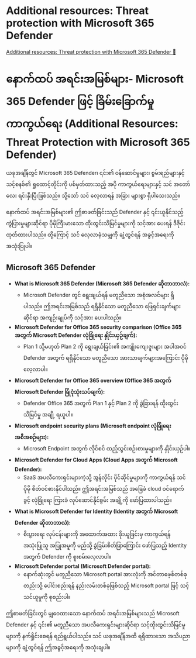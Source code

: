 # Additional resources: Threat protection with Microsoft 365 Defender

[Additional resources: Threat protection with Microsoft 365 Defender 🔗](https://www.coursera.org/learn/microsoft-sc-900-exam-preparation-and-practice/supplement/crQjY/additional-resources-threat-protection-with-microsoft-365-defender)

# နောက်ထပ် အရင်းအမြစ်များ- Microsoft 365 Defender ဖြင့် ခြိမ်းခြောက်မှု ကာကွယ်ရေး (Additional Resources: Threat Protection with Microsoft 365 Defender)

ယခုအချိန်တွင် Microsoft 365 Defender၊ ၎င်း၏ ဝန်ဆောင်မှုများ၊ စွမ်းရည်များနှင့် သင့်စနစ်၏ ရှုထောင့်တိုင်းကို ပစ်မှတ်ထားသည့် အပို ကာကွယ်ရေးများနှင့် သင် အတော်လေး ရင်းနှီးပြီးဖြစ်သည်။ သို့သော် သင် လေ့လာရန် အခြား များစွာ ရှိပါသေးသည်။

နောက်ထပ် အရင်းအမြစ်များ၏ ဤစာဖတ်ခြင်းသည် Defender နှင့် ၎င်းယူနိုင်သည့် ကွဲပြားမှုများဆိုင်ရာ ပိုမိုကြီးမားသော ထိုးထွင်းသိမြင်မှုများကို သင့်အား ပေးရန် ဒီဇိုင်းထုတ်ထားပါသည်။ ထို့ကြောင့် သင် လေ့လာခဲ့သမျှကို ချဲ့ထွင်ရန် အခွင့်အရေးကို အသုံးပြုပါ။

## Microsoft 365 Defender

- **What is Microsoft 365 Defender (Microsoft 365 Defender ဆိုတာဘာလဲ):**
  - Microsoft Defender တွင် ရွေးချယ်ရန် မတူညီသော အစုံအလင်များ ရှိပါသည်။ ဤအရင်းအမြစ်သည် ရရှိနိုင်သော မတူညီသော ဖြေရှင်းချက်များဆိုင်ရာ အကျဉ်းချုပ်ကို သင့်အား ပေးပါသည်။
- **Microsoft Defender for Office 365 security comparison (Office 365 အတွက် Microsoft Defender လုံခြုံရေး နှိုင်းယှဉ်ချက်):**
  - Plan 1 သို့မဟုတ် Plan 2 ကို ရွေးချယ်ခြင်း၏ အကျိုးကျေးဇူးများ အပါအဝင် Defender အတွက် ရရှိနိုင်သော မတူညီသော အားသာချက်များအကြောင်း ပိုမိုလေ့လာပါ။
- **Microsoft Defender for Office 365 overview (Office 365 အတွက် Microsoft Defender ခြုံငုံသုံးသပ်ချက်):**
  - Defender Office 365 အတွက် Plan 1 နှင့် Plan 2 ကို ခွဲခြားရန် ထိုးထွင်းသိမြင်မှု အချို့ ရယူပါ။
- **Microsoft endpoint security plans (Microsoft endpoint လုံခြုံရေး အစီအစဉ်များ):**
  - Microsoft Endpoint အတွက် လိုင်စင် ထည့်သွင်းစဉ်းစားမှုများကို နှိုင်းယှဉ်ပါ။
- **Microsoft Defender for Cloud Apps (Cloud Apps အတွက် Microsoft Defender):**
  - SaaS အပလီကေးရှင်းများကဲ့သို့ အွန်လိုင်း ပိုင်ဆိုင်မှုများကို ကာကွယ်ရန် သင် ပိုမို စိတ်ဝင်စားနိုင်ပါသည်။ ဤအရင်းအမြစ်သည် အခြေခံ cloud ဝင်ရောက်ခွင့် လုံခြုံရေး ကြားခံ လုပ်ဆောင်နိုင်စွမ်း အချို့ကို ဖော်ပြထားပါသည်။
- **What is Microsoft Defender for Identity (Identity အတွက် Microsoft Defender ဆိုတာဘာလဲ):**
  - စီးပွားရေး လုပ်ငန်းများကို အထောက်အထား ခိုးယူခြင်းမှ ကာကွယ်ရန် အသုံးပြုသူ အပြုအမူကို မည်သို့ ခွဲခြမ်းစိတ်ဖြာကြောင်း ဖော်ပြသည့် Identity အတွက် Defender ကို စူးစမ်းလေ့လာပါ။
- **Microsoft Defender portal (Microsoft Defender portal):**
  - နောက်ဆုံးတွင် မတူညီသော Microsoft portal အားလုံးကို အင်တာဖေ့စ်တစ်ခုတည်းသို့ ပေါင်းစည်းရန် နည်းလမ်းတစ်ခုဖြစ်သည့် Microsoft portal ဖြင့် သင့်သင်ယူမှုကို စုစည်းပါ။

ဤစာဖတ်ခြင်းတွင် မျှဝေထားသော နောက်ထပ် အရင်းအမြစ်များသည် Microsoft Defender နှင့် ၎င်း၏ မတူညီသော အပလီကေးရှင်းများဆိုင်ရာ သင့်ထိုးထွင်းသိမြင်မှုများကို နက်ရှိုင်းစေရန် ရည်ရွယ်ပါသည်။ သင် ယခုအချိန်အထိ ရရှိထားသော အသိပညာများကို ချဲ့ထွင်ရန် ဤအခွင့်အရေးကို အသုံးချပါ။
